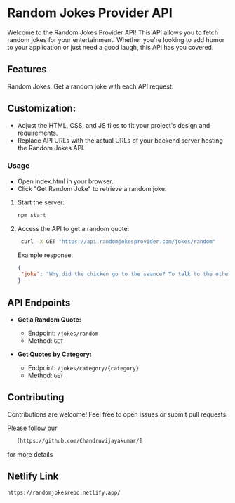 # Random Jokes Provider API

Welcome to the Random Jokes Provider API! This API allows you to fetch random jokes for your entertainment. Whether you're looking to add humor to your application or just need a good laugh, this API has you covered.

## Features
Random Jokes: Get a random joke with each API request.


## Customization:

 - Adjust the HTML, CSS, and JS files to fit your project's design and requirements.
 - Replace API URLs with the actual URLs of your backend server hosting the Random Jokes API.

### Usage
 - Open index.html in your browser.
 - Click "Get Random Joke" to retrieve a random joke.

1. Start the server:

    ```bash
    npm start
    ```

2. Access the API to get a random quote:

    ```bash
     curl -X GET "https://api.randomjokesprovider.com/jokes/random"
    ```

    Example response:

    ```json
    {
     "joke": "Why did the chicken go to the seance? To talk to the other side!"
    }
    ```

## API Endpoints

- **Get a Random Quote:**
  - Endpoint: `/jokes/random`
  - Method: `GET`

- **Get Quotes by Category:**
  - Endpoint: `/jokes/category/{category}`
  - Method: `GET`

## Contributing

Contributions are welcome! Feel free to open issues or submit pull requests.

Please follow our
 ```bash
    [https://github.com/Chandruvijayakumar/]
 ```
for more details
## Netlify Link
```bash
https://randomjokesrepo.netlify.app/
```


